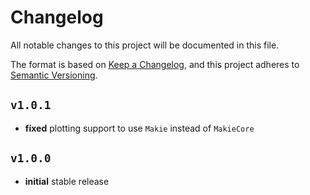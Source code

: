 # Changelog

All notable changes to this project will be documented in this file.

The format is based on [Keep a Changelog](https://keepachangelog.com/en/1.1.0/),
and this project adheres to [Semantic Versioning](https://semver.org/spec/v2.0.0.html).

## `v1.0.1`

- **fixed** plotting support to use `Makie` instead of `MakieCore`

## `v1.0.0`

- **initial** stable release

